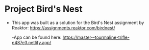 # Project Bird's Nest

- This app was built as a solution for the Bird's Nest assignment by Reaktor:
  https://assignments.reaktor.com/birdnest/

  -App can be found here: https://master--tourmaline-trifle-e487e3.netlify.app/
